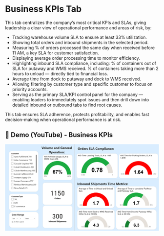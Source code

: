 # Business KPIs Tab

This tab centralizes the company’s most critical KPIs and SLAs, giving leadership a clear view of operational performance and areas of risk, by:
- Tracking warehouse volume SLA to ensure at least 33% utilization.
- Showing total orders and inbound shipments in the selected period.
- Measuring % of orders processed the same day when received before 11 AM, a key SLA for customer satisfaction.
- Displaying average order processing time to monitor efficiency.
- Highlighting inbound SLA compliance, including:
% of containers out of SLA for putaway and WMS received.
% of containers taking more than 2 hours to unload — directly tied to financial loss.
- Average time from dock to putaway and dock to WMS received.
- Allowing filtering by customer type and specific customer to focus on priority accounts.
- Serving as the primary SLA/KPI control panel for the company — enabling leaders to immediately spot issues and then drill down into detailed inbound or outbound tabs to find root causes.

This tab ensures SLA adherence, protects profitability, and enables fast decision-making when operational performance is at risk.

## 🎥 Demo (YouTube) - Business KPIs

[![Watch the video](/Dashboard%20Screenshots/Business%20KPIs%20Tab%20Screnshot.png)](https://youtu.be/FTNQjMHFVyg)


